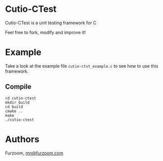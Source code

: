 # Cutio-CTest

Cutio-CTest is a unit testing framework for C

Feel free to fork, modify and improve it!

# Example

Take a look at the example file `cutio-ctst_example.c` to see
how to use this framework.

## Compile

```shell
cd cutio-ctest
mkdir build
cd build
cmake ..
make
./cutio-ctest
```

# Authors

Furzoom, <mn@furzoom.com>
